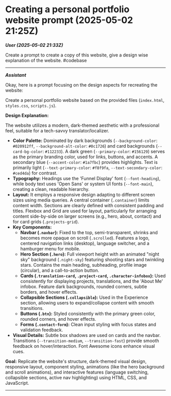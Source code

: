 <!-- Generated by SpecStory -->

<!-- vscode Session c653d58e-f8c0-4bc7-a68a-a949c504a6ad (2025-05-02 21:25Z) -->

# Creating a personal portfolio website prompt (2025-05-02 21:25Z)

_**User (2025-05-02 21:33Z)**_

Create a prompt to create a copy of this website, give a design wise explanation of the website. #codebase 

---

_**Assistant**_

Okay, here is a prompt focusing on the design aspects for recreating the website:

Create a personal portfolio website based on the provided files (`index.html`, `styles.css`, `scripts.js`).

**Design Explanation:**

The website utilizes a modern, dark-themed aesthetic with a professional feel, suitable for a tech-savvy translator/localizer.

*   **Color Palette:** Dominated by dark backgrounds (`--background-color`: `#020912ff`, `--background-alt-color`: `#0c1726`) and card backgrounds (`--card-bg-color`: `#112233`). A dark green (`--primary-color`: `#156129`) serves as the primary branding color, used for links, buttons, and accents. A secondary blue (`--accent-color`: `#1a7fbc`) provides highlights. Text is primarily light (`--text-primary-color`: `#f8f9fa`, `--text-secondary-color`: `#ced4da`) for contrast.
*   **Typography:** Headings use the 'Funnel Display' font (`--font-heading`), while body text uses 'Open Sans' or system UI fonts (`--font-main`), creating a clean, readable hierarchy.
*   **Layout:** It employs a responsive design adapting to different screen sizes using media queries. A central container (`.container`) limits content width. Sections are clearly defined with consistent padding and titles. Flexbox and Grid are used for layout, particularly for arranging content side-by-side on larger screens (e.g., hero, about, contact) and for card grids (`.projects-grid`).
*   **Key Components:**
    *   **Navbar (`.navbar`):** Fixed to the top, semi-transparent, shrinks and becomes more opaque on scroll (`.scrolled`). Features a logo, centered navigation links (desktop), language switcher, and a hamburger menu for mobile.
    *   **Hero Section (`.hero`):** Full viewport height with an animated "night sky" background (`.night-sky`) featuring shooting stars and twinkling stars. Contains the main heading, subheading, profile image (circular), and a call-to-action button.
    *   **Cards (`.translation-card`, `.project-card`, `.character-infobox`):** Used consistently for displaying projects, translations, and the 'About Me' infobox. Feature dark backgrounds, rounded corners, subtle borders, and hover effects.
    *   **Collapsible Sections (`.collapsible`):** Used in the Experience section, allowing users to expand/collapse content with smooth transitions.
    *   **Buttons (`.btn`):** Styled consistently with the primary green color, rounded corners, and hover effects.
    *   **Forms (`.contact-form`):** Clean input styling with focus states and validation feedback.
*   **Visual Details:** Subtle box shadows are used on cards and the navbar. Transitions (`--transition-medium`, `--transition-fast`) provide smooth feedback on hover/interaction. Font Awesome icons enhance visual cues.

**Goal:** Replicate the website's structure, dark-themed visual design, responsive layout, component styling, animations (like the hero background and scroll animations), and interactive features (language switching, collapsible sections, active nav highlighting) using HTML, CSS, and JavaScript.

---

